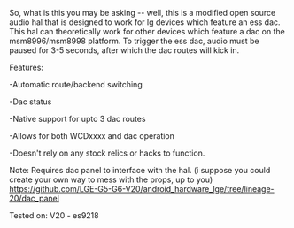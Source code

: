 So, what is this you may be asking -- well, this is a modified open source audio hal that is designed to work for lg devices which feature an ess dac. This hal can theoretically work for other devices which feature a dac
on the msm8996/msm8998 platform. To trigger the ess dac, audio must be paused for 3-5 seconds, after which the dac routes will kick in.

Features:

-Automatic route/backend switching

-Dac status

-Native support for upto 3 dac routes

-Allows for both WCDxxxx and dac operation

-Doesn't rely on any stock relics or hacks to function.

Note:
Requires dac panel to interface with the hal. (i suppose you could create your own way to mess with the props, up to you)
https://github.com/LGE-G5-G6-V20/android_hardware_lge/tree/lineage-20/dac_panel


Tested on:
V20 - es9218

